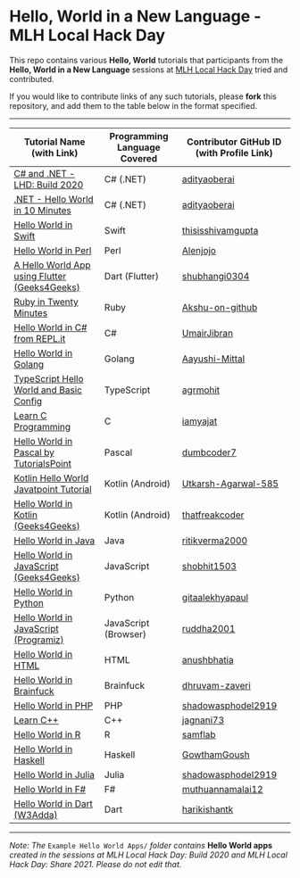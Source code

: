 # Hello, World in a New Language - MLH Local Hack Day

This repo contains various **Hello, World** tutorials that participants from the **Hello, World in a New Language** sessions at [MLH Local Hack Day](https://lhd.mlh.io) tried and contributed.

If you would like to contribute links of any such tutorials, please **fork** this repository, and add them to the table below in the format specified.

---

| Tutorial Name (with Link) | Programming Language Covered | Contributor GitHub ID (with Profile Link) |
| - | - | - |
| [C# and .NET - LHD: Build 2020](https://adityaoberai.live/lhdbuild-helloworld/) | C# (.NET) | [adityaoberai](https://github.com/adityaoberai) |
| [.NET - Hello World in 10 Minutes](https://dotnet.microsoft.com/learn/dotnet/hello-world-tutorial/intro) | C# (.NET) | [adityaoberai](https://github.com/adityaoberai) |
| [Hello World in Swift](https://www.programiz.com/swift-programming/hello-world) | Swift | [thisisshivamgupta](https://github.com/thisisshivamgupta) |
| [Hello World in Perl](https://www.geeksforgeeks.org/hello-world-program-in-perl) | Perl | [Alenjojo](https://github.com/Alenjojo) |
| [A Hello World App using Flutter (Geeks4Geeks)](https://www.geeksforgeeks.org/a-hello-world-app-using-flutter/) | Dart (Flutter) | [shubhangi0304](https://github.com/shubhangi0304) |
| [Ruby in Twenty Minutes](https://www.ruby-lang.org/en/documentation/quickstart/) | Ruby | [Akshu-on-github](https://github.com/Akshu-on-github) |
| [Hello World in C# from REPL.it](https://repl.it/languages/csharp) | C# | [UmairJibran](https://github.com/UmairJibran/)|
| [Hello World in Golang](https://www.geeksforgeeks.org/hello-world-in-golang/) | Golang | [Aayushi-Mittal](https://github.com/Aayushi-Mittal) |
| [TypeScript Hello World and Basic Config](https://code.visualstudio.com/docs/typescript/typescript-tutorial) | TypeScript | [agrmohit](http://github.com/agrmohit) |
| [Learn C Programming](https://www.programiz.com/c-programming) | C | [iamyajat](https://github.com/iamyajat) |
| [Hello World in Pascal by TutorialsPoint](https://www.tutorialspoint.com/pascal/pascal_program_structure.htm) | Pascal | [dumbcoder7](https://github.com/dumbcoder7) |
| [Kotlin Hello World Javatpoint Tutorial](https://www.javatpoint.com/kotlin-hello-world-program-command-line) | Kotlin (Android) | [Utkarsh-Agarwal-585](https://github.com/Utkarsh-Agarwal-585) |
| [Hello World in Kotlin (Geeks4Geeks)](https://www.geeksforgeeks.org/hello-world-program-in-kotlin/) | Kotlin (Android) | [thatfreakcoder](https://github.com/thatfreakcoder) |
| [Hello World in Java](https://www.programiz.com/java-programming/hello-world) | Java | [ritikverma2000](https://github.com/ritikverma2000) |
| [Hello World in JavaScript (Geeks4Geeks)](https://www.geeksforgeeks.org/javascript-course-printing-hello-world-in-javascript/) | JavaScript | [shobhit1503](https://github.com/shobhit1503) |
| [Hello World in Python](https://www.programiz.com/python-programming/examples/hello-world) | Python | [gitaalekhyapaul](https://github.com/gitaalekhyapaul) |
| [Hello World in JavaScript (Programiz)](https://www.programiz.com/javascript/examples/hello-world) | JavaScript (Browser) | [ruddha2001](https://github.com/ruddha2001) |
| [Hello World in HTML](https://mkyong.com/html/html-tutorial-hello-world/) | HTML | [anushbhatia](https://github.com/anushbhatia) |
| [Hello World in Brainfuck](https://therenegadecoder.com/code/hello-world-in-brainfuck/#hello-world-in-brainfuck) | Brainfuck | [dhruvam-zaveri](https://github.com/dhruvam-zaveri) |
| [Hello World in PHP](https://scriptverse.academy/tutorials/php-hello-world.html) | PHP | [shadowasphodel2919](https://github.com/shadowasphodel2919) |
| [Learn C++](https://www.programiz.com/cpp-programming/examples/print-sentence) | C++ | [jagnani73](https://github.com/jagnani73) |
| [Hello World in R](https://www.tutorialspoint.com/r/r_basic_syntax.htm) | R | [samflab](https://github.com/samflab) |
| [Hello World in Haskell](https://riptutorial.com/haskell/example/898/hello--world-) | Haskell | [GowthamGoush](https://github.com/GowthamGoush) |
| [Hello World in Julia](https://juliabyexample.helpmanual.io/) | Julia | [shadowasphodel2919](https://github.com/shadowasphodel2919) |
| [Hello World in F#](https://www.javatpoint.com/f-sharp-example) | F# | [muthuannamalai12](https://github.com/muthuannamalai12) |
| [Hello World in Dart (W3Adda)](https://www.w3adda.com/dart-tutorial/dart-hello-world-program) | Dart | [harikishantk](https://github.com/harikishantk) |

---

*Note: The* `Example Hello World Apps/` *folder contains* **Hello World apps** *created in the sessions at MLH Local Hack Day: Build 2020 and MLH Local Hack Day: Share 2021. Please do not edit that.*

